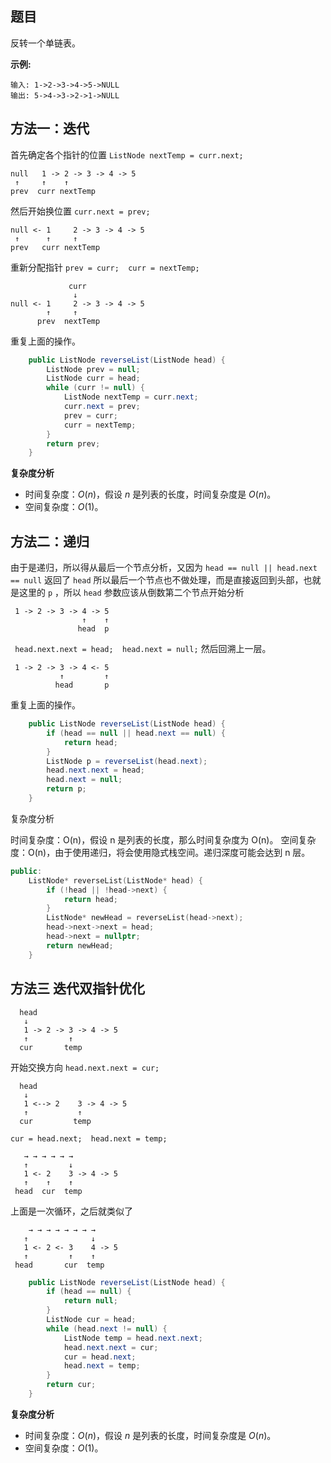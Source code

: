 ## 题目

反转一个单链表。

**示例:**

```
输入: 1->2->3->4->5->NULL
输出: 5->4->3->2->1->NULL
```

## 方法一：迭代

首先确定各个指针的位置 `ListNode nextTemp = curr.next;`

```
null   1 -> 2 -> 3 -> 4 -> 5
 ↑     ↑    ↑
prev  curr nextTemp   
```

然后开始换位置 `curr.next = prev;`

```
null <- 1     2 -> 3 -> 4 -> 5
 ↑      ↑     ↑
prev   curr nextTemp   
```

重新分配指针 `prev = curr;  curr = nextTemp;`

```
             curr
              ↓
null <- 1     2 -> 3 -> 4 -> 5
        ↑     ↑
      prev  nextTemp  
```

重复上面的操作。

```java
    public ListNode reverseList(ListNode head) {
        ListNode prev = null;
        ListNode curr = head;
        while (curr != null) {
            ListNode nextTemp = curr.next;
            curr.next = prev;
            prev = curr;
            curr = nextTemp;
        }
        return prev;
    }
```

**复杂度分析**

- 时间复杂度：*O*(*n*)，假设 *n* 是列表的长度，时间复杂度是 *O*(*n*)。
- 空间复杂度：*O*(1)。

## 方法二：递归

由于是递归，所以得从最后一个节点分析，又因为 `head == null || head.next == null` 返回了 `head` 所以最后一个节点也不做处理，而是直接返回到头部，也就是这里的 `p` ，所以 `head` 参数应该从倒数第二个节点开始分析

```
 1 -> 2 -> 3 -> 4 -> 5
                ↑    ↑
               head  p   
```

` head.next.next = head;  head.next = null;`  然后回溯上一层。

```
 1 -> 2 -> 3 -> 4 <- 5
           ↑         ↑
          head       p  
```

重复上面的操作。

```java
    public ListNode reverseList(ListNode head) {
        if (head == null || head.next == null) {
            return head;
        }
        ListNode p = reverseList(head.next);
        head.next.next = head;
        head.next = null;
        return p;
    }
```

复杂度分析

时间复杂度：O(n)，假设 n 是列表的长度，那么时间复杂度为 O(n)。
空间复杂度：O(n)，由于使用递归，将会使用隐式栈空间。递归深度可能会达到 n 层。

```c++
public:
    ListNode* reverseList(ListNode* head) {
        if (!head || !head->next) {
            return head;
        }
        ListNode* newHead = reverseList(head->next);
        head->next->next = head;
        head->next = nullptr;
        return newHead;
    }
```



## 方法三 迭代双指针优化

```
  head
   ↓
   1 -> 2 -> 3 -> 4 -> 5
   ↑         ↑
  cur       temp   
```

开始交换方向 `head.next.next = cur;` 

```
  head
   ↓
   1 <--> 2    3 -> 4 -> 5
   ↑           ↑
  cur         temp   
```

`cur = head.next;  head.next = temp;`

```
   → → → → → →
   ↑         ↓
   1 <- 2    3 -> 4 -> 5
   ↑    ↑    ↑
 head  cur  temp   
```

上面是一次循环，之后就类似了

```
    → → → → → → → → 
   ↑              ↓
   1 <- 2 <- 3    4 -> 5
   ↑         ↑    ↑
 head       cur  temp   
```



```java
    public ListNode reverseList(ListNode head) {
        if (head == null) {
            return null;
        }
        ListNode cur = head;
        while (head.next != null) {
            ListNode temp = head.next.next;
            head.next.next = cur;
            cur = head.next;
            head.next = temp;
        }
        return cur;
    }
```

**复杂度分析**

- 时间复杂度：*O*(*n*)，假设 *n* 是列表的长度，时间复杂度是 *O*(*n*)。
- 空间复杂度：*O*(1)。